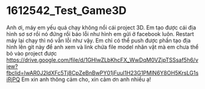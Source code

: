 # 1612542_Test_Game3D

Anh ơi, máy em yếu quá chạy không nổi cái project 3D.
Em tạo được cái địa hình sơ sơ rồi nó đứng rồi báo lỗi như hình em gửi ở facebook luôn.
Restart máy lại chạy thì nó vẫn lỗi như vậy.
Em chỉ có thể push được phần tạo địa hình lên git này để anh xem và link chứa file model nhân vật mà em chưa thể bỏ vào project được
https://drive.google.com/file/d/1GHlwZLbKhcFX_WwDqM0VZjpTSSsaf5h6/view?fbclid=IwAR0J2ldXFc5Tj8CpZeBnBwPY01jFuul1H23G1PMlN6Y8OH5KrsLG1siRjPQ
Em xin anh thông cảm cho, xin cảm ơn anh nhiều ạ!
